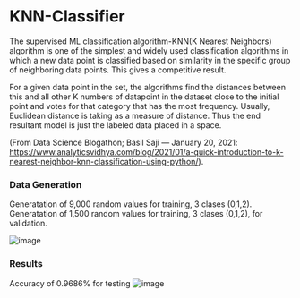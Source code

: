 # KNN-Classifier

The supervised ML classification algorithm-KNN(K Nearest Neighbors) algorithm  is one of the simplest and widely used classification algorithms in which a new data point is classified based on similarity in the specific group of neighboring data points. This gives a competitive result. 

For a given data point in the set, the algorithms find the distances between this and all other K numbers of datapoint in the dataset close to the initial point and votes for that category that has the most frequency. Usually, Euclidean distance is taking as a measure of distance. Thus the end resultant model is just the labeled data placed in a space.

(From Data Science Blogathon; Basil Saji — January 20, 2021: https://www.analyticsvidhya.com/blog/2021/01/a-quick-introduction-to-k-nearest-neighbor-knn-classification-using-python/).

### Data Generation
Generatation of 9,000 random values for training, 3 clases (0,1,2).
Generatation of 1,500 random values for training, 3 clases (0,1,2), for validation.

![image](https://user-images.githubusercontent.com/86708470/167213580-74ca025c-1c5a-4809-9345-bd54b0c9adaa.png)

### Results

Accuracy of 0.9686% for testing
![image](https://user-images.githubusercontent.com/86708470/167213857-cbfc6ef0-9d14-41cb-a673-d868425fb739.png)


